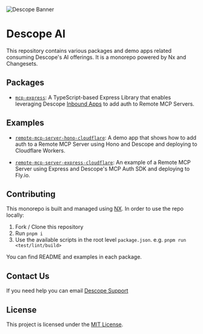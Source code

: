 ![Descope Banner](https://github.com/descope/.github/assets/32936811/d904d37e-e3fa-4331-9f10-2880bb708f64)

# Descope AI

This repository contains various packages and demo apps related consuming Descope's AI offerings. It is a monorepo powered by Nx and Changesets.

## Packages

- [`mcp-express`](./packages/mcp-express/README.md): A TypeScript-based Express Library that enables leveraging Descope [Inbound Apps](https://docs.descope.com/inbound-apps) to add auth to Remote MCP Servers.

## Examples

- [`remote-mcp-server-hono-cloudflare`](./examples/remote-mcp-server-hono-cloudflare/README.md): A demo app that shows how to add auth to a Remote MCP Server using Hono and Descope and deploying to Cloudflare Workers.

- [`remote-mcp-server-express-cloudflare`](./examples/remote-mcp-server-express-cloudflare/README.md): An example of a Remote MCP Server using Express and Descope's MCP Auth SDK and deploying to Fly.io.

## Contributing

This monorepo is built and managed using [NX](https://nx.dev/). In order to use the repo locally:

1. Fork / Clone this repository
2. Run `pnpm i`
3. Use the available scripts in the root level `package.json`. e.g. `pnpm run <test/lint/build>`

You can find README and examples in each package.

## Contact Us

If you need help you can email [Descope Support](mailto:support@descope.com)

## License

This project is licensed under the [MIT License](./LICENSE).